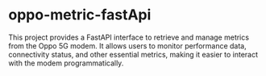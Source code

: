 # oppo-metric-fastApi
This project provides a FastAPI interface to retrieve and manage metrics from the Oppo 5G modem. It allows users to monitor performance data, connectivity status, and other essential metrics, making it easier to interact with the modem programmatically.
